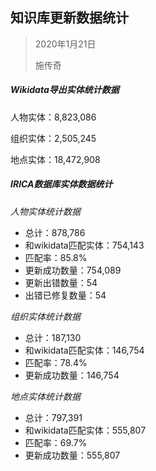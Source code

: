 ## 知识库更新数据统计

> 2020年1月21日
>
> 施传奇

##### Wikidata导出实体统计数据

人物实体：8,823,086

组织实体：2,505,245

地点实体：18,472,908

##### IRICA数据库实体数据统计

*人物实体统计数据*

- 总计：878,786
- 和wikidata匹配实体：754,143
- 匹配率：85.8%
- 更新成功数量：754,089
- 更新出错数量：54
- 出错已修复数量：54

*组织实体统计数据*

- 总计：187,130
- 和wikidata匹配实体：146,754
- 匹配率：78.4%
- 更新成功数量：146,754

*地点实体统计数据*

- 总计：797,391
- 和wikidata匹配实体：555,807
- 匹配率：69.7%
- 更新成功数量：555,807

